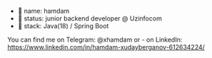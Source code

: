 - 👋 name: hamdam
- 👀 status: junior backend developer @ Uzinfocom
- 🌱 stack: Java(18) / Spring Boot

You can find me on Telegram: @xhamdam  or 
               - on LinkedIn: https://www.linkedin.com/in/hamdam-xudayberganov-612634224/

<!---
Hamdam23/Hamdam23 is a ✨ special ✨ repository because its `README.md` (this file) appears on your GitHub profile.
You can click the Preview link to take a look at your changes.
--->
